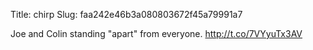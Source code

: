 Title: chirp
Slug: faa242e46b3a080803672f45a79991a7

Joe and Colin standing "apart" from everyone. <a href="http://t.co/7VYyuTx3AV">http://t.co/7VYyuTx3AV</a>
